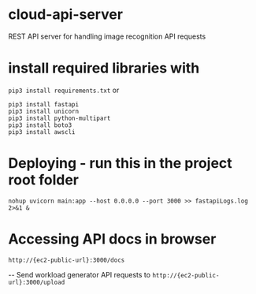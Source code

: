 # cloud-api-server
REST API server for handling image recognition API requests


# install required libraries with 
```pip3 install requirements.txt```
or

```
pip3 install fastapi
pip3 install unicorn
pip3 install python-multipart
pip3 install boto3
pip3 install awscli
```

# Deploying - run this in the project root folder
```nohup uvicorn main:app --host 0.0.0.0 --port 3000 >> fastapiLogs.log 2>&1 &```
# Accessing API docs in browser
```http://{ec2-public-url}:3000/docs```

-- Send workload generator API requests to
```http://{ec2-public-url}:3000/upload```